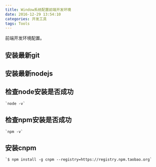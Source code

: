 ```yaml
---
title: Window系统配置前端开发环境
date: 2016-12-29 13:54:10
categories: 开发工具
tags: Tools
---
```

前端开发环境配置。
<!--more-->
## 安装最新git

## 安装最新nodejs

## 检查node安装是否成功
	`node -v`

## 检查npm安装是否成功
	`npm -v`

## 安装cnpm  
	`$ npm install -g cnpm --registry=https://registry.npm.taobao.org`